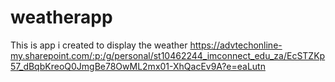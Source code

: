 # weatherapp
This is app i created to display the weather 
https://advtechonline-my.sharepoint.com/:p:/g/personal/st10462244_imconnect_edu_za/EcSTZKp57_dBqbKreoQ0JmgBe78OwML2mx01-XhQacEv9A?e=eaLutn
